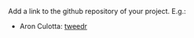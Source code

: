 Add a link to the github repository of your project.
E.g.:

- Aron Culotta: [tweedr](http://github.com/dssg/tweedr)
